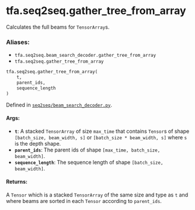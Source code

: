 <div itemscope itemtype="http://developers.google.com/ReferenceObject">
<meta itemprop="name" content="tfa.seq2seq.gather_tree_from_array" />
<meta itemprop="path" content="Stable" />
</div>

# tfa.seq2seq.gather_tree_from_array

Calculates the full beams for `TensorArray`s.

### Aliases:

* `tfa.seq2seq.beam_search_decoder.gather_tree_from_array`
* `tfa.seq2seq.gather_tree_from_array`

``` python
tfa.seq2seq.gather_tree_from_array(
    t,
    parent_ids,
    sequence_length
)
```



Defined in [`seq2seq/beam_search_decoder.py`](https://github.com/tensorflow/addons/tree/0.4-release/tensorflow_addons/seq2seq/beam_search_decoder.py).

<!-- Placeholder for "Used in" -->


#### Args:


* <b>`t`</b>: A stacked `TensorArray` of size `max_time` that contains `Tensor`s of
  shape `[batch_size, beam_width, s]` or `[batch_size * beam_width, s]`
  where `s` is the depth shape.
* <b>`parent_ids`</b>: The parent ids of shape `[max_time, batch_size, beam_width]`.
* <b>`sequence_length`</b>: The sequence length of shape `[batch_size, beam_width]`.


#### Returns:

A `Tensor` which is a stacked `TensorArray` of the same size and type as
`t` and where beams are sorted in each `Tensor` according to
`parent_ids`.
